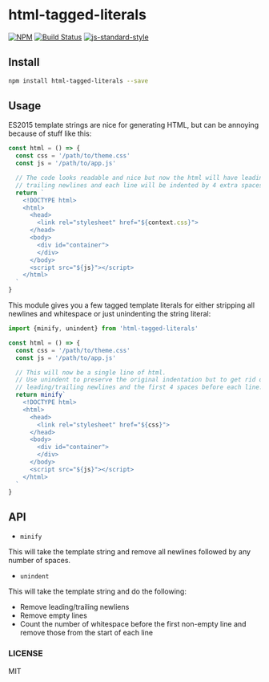 html-tagged-literals
==================

[![NPM](https://nodei.co/npm/html-tagged-literals.png)](https://nodei.co/npm/html-tagged-literals/)
[![Build Status](https://travis-ci.org/lukekarrys/html-tagged-literals.png?branch=master)](https://travis-ci.org/lukekarrys/html-tagged-literals)
[![js-standard-style](https://img.shields.io/badge/code%20style-standard-brightgreen.svg?style=flat)](https://github.com/feross/standard)

## Install

```sh
npm install html-tagged-literals --save
```

## Usage

ES2015 template strings are nice for generating HTML, but can be annoying because of stuff like this:

```js
const html = () => {
  const css = '/path/to/theme.css'
  const js = '/path/to/app.js'

  // The code looks readable and nice but now the html will have leading and
  // trailing newlines and each line will be indented by 4 extra spaces
  return `
    <!DOCTYPE html>
    <html>
      <head>
        <link rel="stylesheet" href="${context.css}">
      </head>
      <body>
        <div id="container">
        </div>
      </body>
      <script src="${js}"></script>
    </html>
  `
}
```

This module gives you a few tagged template literals for either stripping all newlines and whitespace or just unindenting the string literal:

```js
import {minify, unindent} from 'html-tagged-literals'

const html = () => {
  const css = '/path/to/theme.css'
  const js = '/path/to/app.js'

  // This will now be a single line of html.
  // Use unindent to preserve the original indentation but to get rid of
  // leading/trailing newlines and the first 4 spaces before each line.
  return minify`
    <!DOCTYPE html>
    <html>
      <head>
        <link rel="stylesheet" href="${css}">
      </head>
      <body>
        <div id="container">
        </div>
      </body>
      <script src="${js}"></script>
    </html>
  `
}
```

## API

- `minify`

This will take the template string and remove all newlines followed by any number of spaces.

- `unindent`

This will take the template string and do the following:

* Remove leading/trailing newliens
* Remove empty lines
* Count the number of whitespace before the first non-empty line and remove those from the start of each line


### LICENSE

MIT
